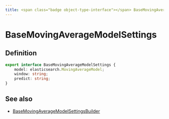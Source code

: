 ```yaml
---
title: <span class="badge object-type-interface"></span> BaseMovingAverageModelSettings
---
```

# <span class="badge object-type-interface"></span> BaseMovingAverageModelSettings

## Definition

```typescript
export interface BaseMovingAverageModelSettings {
	model: elasticsearch.MovingAverageModel;
	window: string;
	predict: string;
}

```
## See also

 * <span class="badge builder"></span> [BaseMovingAverageModelSettingsBuilder](./builder-BaseMovingAverageModelSettingsBuilder.md)
